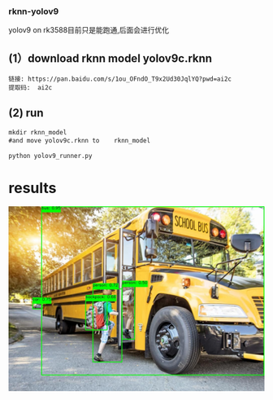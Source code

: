 ### rknn-yolov9
yolov9 on rk3588目前只是能跑通,后面会进行优化

## (1）download rknn model  yolov9c.rknn

```
链接: https://pan.baidu.com/s/1ou_OFndO_T9x2Ud30JqlYQ?pwd=ai2c
提取码:  ai2c
```

## (2) run

```
mkdir rknn_model
#and move yolov9c.rknn to    rknn_model
```
```
python yolov9_runner.py
```
# results

![images](./output.jpg)

